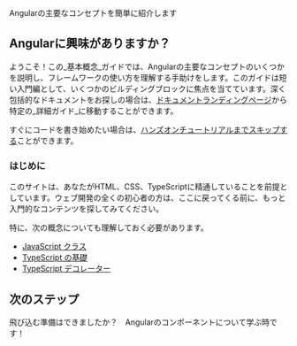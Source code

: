 <docs-decorative-header title="概要" imgSrc="adev/src/assets/images/what_is_angular.svg"> <!-- markdownlint-disable-line -->
Angularの主要なコンセプトを簡単に紹介します
</docs-decorative-header>

## Angularに興味がありますか？

ようこそ！この_基本概念_ガイドでは、Angularの主要なコンセプトのいくつかを説明し、フレームワークの使い方を理解する手助けをします。このガイドは短い入門編として、いくつかのビルディングブロックに焦点を当てています。深く包括的なドキュメントをお探しの場合は、[ドキュメントランディングページ](概要)から特定の_詳細ガイド_に移動することができます。

すぐにコードを書き始めたい場合は、[ハンズオンチュートリアルまでスキップする](tutorials/learn-angular)ことができます。

### はじめに

このサイトは、あなたがHTML、CSS、TypeScriptに精通していることを前提としています。ウェブ開発の全くの初心者の方は、ここに戻ってくる前に、もっと入門的なコンテンツを探してみてください。

特に、次の概念についても理解しておく必要があります。

- [JavaScript クラス](https://developer.mozilla.org/ja/docs/Web/JavaScript/Reference/Classes)
- [TypeScript の基礎](https://www.typescriptlang.org/docs/handbook/typescript-in-5-minutes.html)
- [TypeScript デコレーター](https://www.typescriptlang.org/docs/handbook/decorators.html)

## 次のステップ

飛び込む準備はできましたか？　Angularのコンポーネントについて学ぶ時です！

<docs-pill-row>
  <docs-pill title="コンポーネントによる構築" href="essentials/components" />
</docs-pill-row>
